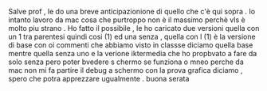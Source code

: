 Salve prof , le do una breve anticipazionione di quello che c'è qui sopra . Io intanto lavoro da mac cosa che purtroppo non è il massimo perchè vls è molto piu strano . Ho fatto il possibile , le ho caricato due versioni quella con un 1 tra parentesi quindi cosi (1) ed una senza , quella con l (1) è la versione di base con oi commenti che abbiamo visto in classse diciamo quella base mentre quella senza uno e la verione iktermedia che ho propbvato a fare da solo senza pero poter bvedere s chermo se funziona o mneo perche da mac non mi fa partire il debug a schermo con la prova grafica diciamo , spero che potra apprezzare ugualmente . buona serata 
